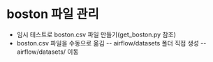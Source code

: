 # boston 파일 관리
- 임시 테스트로 boston.csv 파일 만들기(get_boston.py 참조)
- boston.csv 파일을 수동으로 옮김
-- airflow/datasets 폴더 직접 생성
-- airflow/datasets/ 이동